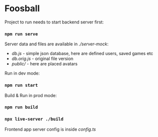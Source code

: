 # Foosball

Project to run needs to start backend server first:

### `npm run serve`

Server data and files are available in _./server-mock_:

- _db.js_ - simple json database, here are defined users, saved games etc
- _db.orig.js_ - original file version
- _public/_ - here are placed avatars

Run in dev mode:

### `npm run start`

Build & Run in prod mode:

### `npm run build`

### `npx live-server ./build`

Frontend app server config is inside _config.ts_
